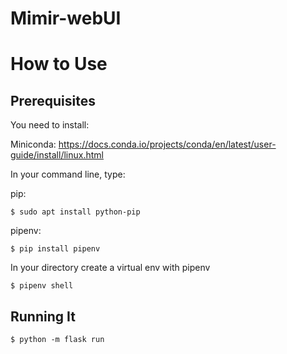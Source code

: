 # Mimir-webUI


How to Use
==========

Prerequisites
-------------

You need to install:

Miniconda: https://docs.conda.io/projects/conda/en/latest/user-guide/install/linux.html


In your command line, type:

pip: 

    $ sudo apt install python-pip
    
pipenv:

    $ pip install pipenv
   

In your directory create a virtual env with pipenv

    $ pipenv shell
    

Running It
----------

    $ python -m flask run
